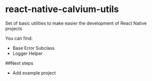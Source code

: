 # react-native-calvium-utils
Set of basic utilities to make easier the development of React Native projects


You can find:

* Base Error Subclass
* Logger Helper

##Next steps
- Add example project
